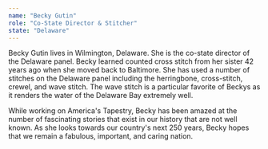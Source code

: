 ```yaml
---
name: "Becky Gutin"
role: "Co-State Director & Stitcher"
state: "Delaware"
---
```


Becky Gutin lives in Wilmington, Delaware. She is the co-state director of the Delaware panel. Becky learned counted cross stitch from her sister 42 years ago when she moved back to Baltimore. She has used a number of stitches on the Delaware panel including the herringbone, cross-stitch, crewel, and wave stitch. The wave stitch is a particular favorite of Beckys as it renders the water of the Delaware Bay extremely well.

While working on America's Tapestry, Becky has been amazed at the number of fascinating stories that exist in our history that are not well known. As she looks towards our country's next 250 years, Becky hopes that we remain a fabulous, important, and caring nation.